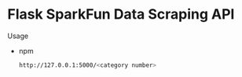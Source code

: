 # Flask SparkFun Data Scraping API
 
Usage
* npm
  ```sh
  http://127.0.0.1:5000/<category number>
  ```
